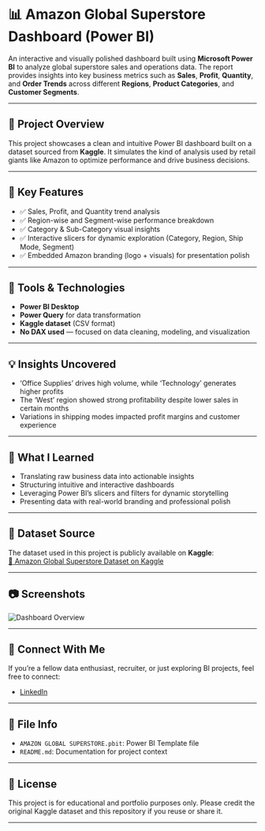 # 📊 Amazon Global Superstore Dashboard (Power BI)

An interactive and visually polished dashboard built using **Microsoft Power BI** to analyze global superstore sales and operations data. The report provides insights into key business metrics such as **Sales**, **Profit**, **Quantity**, and **Order Trends** across different **Regions**, **Product Categories**, and **Customer Segments**.

---

## 📁 Project Overview

This project showcases a clean and intuitive Power BI dashboard built on a dataset sourced from **Kaggle**. It simulates the kind of analysis used by retail giants like Amazon to optimize performance and drive business decisions.

---

## 📌 Key Features

- ✅ Sales, Profit, and Quantity trend analysis  
- ✅ Region-wise and Segment-wise performance breakdown  
- ✅ Category & Sub-Category visual insights  
- ✅ Interactive slicers for dynamic exploration (Category, Region, Ship Mode, Segment)  
- ✅ Embedded Amazon branding (logo + visuals) for presentation polish  

---

## 🧰 Tools & Technologies

- **Power BI Desktop**  
- **Power Query** for data transformation  
- **Kaggle dataset** (CSV format)  
- **No DAX used** — focused on data cleaning, modeling, and visualization  

---

## 💡 Insights Uncovered

- ‘Office Supplies’ drives high volume, while ‘Technology’ generates higher profits  
- The ‘West’ region showed strong profitability despite lower sales in certain months  
- Variations in shipping modes impacted profit margins and customer experience  

---

## 🧠 What I Learned

- Translating raw business data into actionable insights  
- Structuring intuitive and interactive dashboards  
- Leveraging Power BI’s slicers and filters for dynamic storytelling  
- Presenting data with real-world branding and professional polish  

---

## 🔗 Dataset Source

The dataset used in this project is publicly available on **Kaggle**:  
[📎 Amazon Global Superstore Dataset on Kaggle](https://www.kaggle.com/datasets)

---

## 📷 Screenshots

 
![Dashboard Overview]([images/dashboard-overview.png](https://github.com/Ayan-baksi/AMAZON-SUPERSTORE-DASHBOARD/blob/main/AMAZON_SUPERSTORE_DASHBOARD.png))

---

## 🤝 Connect With Me

If you’re a fellow data enthusiast, recruiter, or just exploring BI projects, feel free to connect:

- [LinkedIn](https://www.linkedin.com/in/ayan-baksi)


---

## 📁 File Info

- `AMAZON GLOBAL SUPERSTORE.pbit`: Power BI Template file  
- `README.md`: Documentation for project context  

---

## 📌 License

This project is for educational and portfolio purposes only. Please credit the original Kaggle dataset and this repository if you reuse or share it.

---

